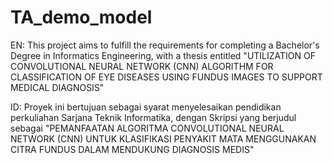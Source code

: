# TA_demo_model

EN:
This project aims to fulfill the requirements for completing a Bachelor's Degree in Informatics Engineering, with a thesis entitled "UTILIZATION OF CONVOLUTIONAL NEURAL NETWORK (CNN) ALGORITHM FOR CLASSIFICATION OF EYE DISEASES USING FUNDUS IMAGES TO SUPPORT MEDICAL DIAGNOSIS"

ID:
Proyek ini bertujuan sebagai syarat menyelesaikan pendidikan perkuliahan Sarjana Teknik Informatika, dengan Skripsi yang berjudul sebagai "PEMANFAATAN ALGORITMA CONVOLUTIONAL NEURAL NETWORK (CNN) UNTUK KLASIFIKASI PENYAKIT MATA MENGGUNAKAN CITRA FUNDUS DALAM MENDUKUNG DIAGNOSIS MEDIS"